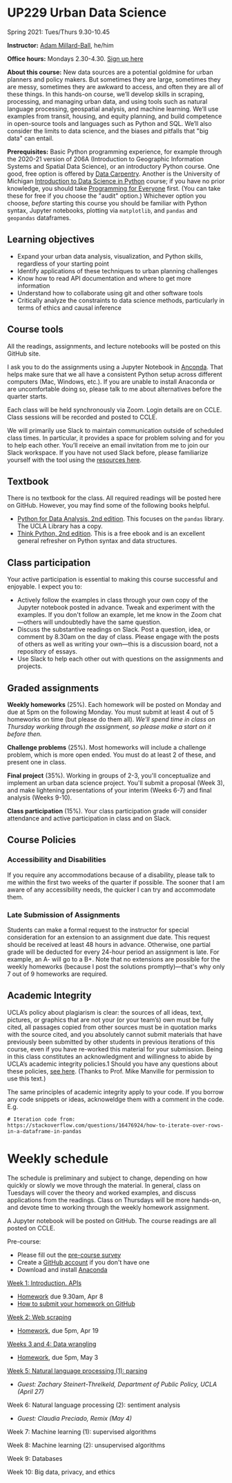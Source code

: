 # UP229 Urban Data Science
Spring 2021: Tues/Thurs 9.30-10.45

**Instructor:** [Adam Millard-Ball](https://luskin.ucla.edu/person/adam-millard-ball), he/him

**Office hours:** Mondays 2.30-4.30. [Sign up here](https://goo.gl/X7vFOD)

**About this course:** New data sources are a potential goldmine for urban planners and policy makers. But sometimes they are large, sometimes they are messy, sometimes they are awkward to access, and often they are all of these things. In this hands-on course, we’ll develop skills in scraping, processing, and managing urban data, and using tools such as natural language processing, geospatial analysis, and machine learning. We’ll use examples from transit, housing, and equity planning, and build competence in open-source tools and languages such as Python and SQL. We’ll also consider the limits to data science, and the biases and pitfalls that "big data" can entail.

**Prerequisites:** Basic Python programming experience, for example through the 2020-21 version of 206A (Introduction to Geographic Information Systems and Spatial Data Science), or an introductory Python course. One good, free option is offered by [Data Carpentry](https://datacarpentry.org/python-socialsci/index.html). Another is the University of Michigan [Introduction to Data Science in Python](https://www.coursera.org/learn/python-data-analysis) course; if you have no prior knowledge, you should take [Programming for Everyone](https://www.coursera.org/learn/python) first. (You can take these for free if you choose the "audit" option.) Whichever option you choose, *before* starting this course you should be familiar with Python syntax, Jupyter notebooks, plotting via `matplotlib`, and `pandas` and `geopandas` dataframes.

## Learning objectives
* Expand your urban data analysis, visualization, and Python skills, regardless of your starting point
* Identify applications of these techniques to urban planning challenges
* Know how to read API documentation and where to get more information
* Understand how to collaborate using git and other software tools
* Critically analyze the constraints to data science methods, particularly in terms of ethics and causal inference

## Course tools
All the readings, assignments, and lecture notebooks will be posted on this GitHub site.

I ask you to do the assignments using a Jupyter Notebook in [Anconda](https://www.anaconda.com/products/individual). That helps make sure that we all have a consistent Python setup across different computers (Mac, Windows, etc.). If you are unable to install Anaconda or are uncomfortable doing so, please talk to me about alternatives before the quarter starts.

Each class will be held synchronously via Zoom. Login details are on CCLE. Class sessions will be recorded and posted to CCLE.

We will primarily use Slack to maintain communication outside of scheduled class times. In particular, it provides a space for problem solving and for you to help each other. You’ll receive an email invitation from me to join our Slack workspace. If you have not used Slack before, please familiarize yourself with the tool using the [resources here](https://www.it.ucla.edu/support-training/tutorials/how-use-slack).

## Textbook
There is no textbook for the class. All required readings will be posted here on GitHub. However, you may find some of the following books helpful.
* [Python for Data Analysis, 2nd edition](https://bookshop.org/books/python-for-data-analysis-data-wrangling-with-pandas-numpy-and-ipython-9781491957660/9781491957660). This focuses on the `pandas` library. The UCLA Library has a copy.
* [Think Python, 2nd edition](https://greenteapress.com/wp/think-python-2e/). This is a free ebook and is an excellent general refresher on Python syntax and data structures.

## Class participation
Your active participation is essential to making this course successful and enjoyable. I expect you to:

* Actively follow the examples in class through your own copy of the Jupyter notebook posted in advance. Tweak and experiment with the examples. If you don't follow an example, let me know in the Zoom chat—others will undoubtedly have the same question.
* Discuss the substantive readings on Slack. Post a question, idea, or comment by 8.30am on the day of class.  Please engage with the posts of others as well as writing your own—this is a discussion board, not a repository of essays.  
* Use Slack to help each other out with questions on the assignments and projects.

## Graded assignments
**Weekly homeworks** (25%). Each homework will be posted on Monday and due at 5pm on the following Monday. You must submit at least 4 out of 5 homeworks on time (but please do them all). *We'll spend time in class on Thursday working through the assignment, so please make a start on it before then.*

**Challenge problems** (25%). Most homeworks will include a challenge problem, which is more open ended. You must do at least 2 of these, and present one in class.

**Final project** (35%). Working in groups of 2-3, you'll conceptualize and implement an urban data science project. You'll submit a proposal (Week 3), and make lightening presentations of your interim (Weeks 6-7) and final analysis (Weeks 9-10).

**Class participation** (15%). Your class participation grade will consider attendance and active participation in class and on Slack.

## Course Policies

### Accessibility and Disabilities
If you require any accommodations because of a disability, please talk to me within the first two weeks of the quarter if possible. The sooner that I am aware of any accessibility needs, the quicker I can try and accommodate them.

### Late Submission of Assignments
Students can make a formal request to the instructor for special consideration
for an extension to an assignment due date. This request should be received at least 48 hours in advance. Otherwise, one partial grade will be deducted for every 24-hour period an assignment is late. For example, an A- will go to a B+. Note that no extensions are possible for the weekly homeworks (because I post the solutions promptly)—that's why only 7 out of 9 homeworks are required.

## Academic Integrity
UCLA’s policy about plagiarism is clear: the sources of all ideas, text, pictures, or graphics that are not your (or your team’s) own must be fully cited, all passages copied from other sources must be in quotation marks with the source cited, and you absolutely cannot submit materials that have previously been submitted by other students in previous iterations of this course, even if you have re-worked this material for your submission. Being in this class constitutes an acknowledgment and willingness to abide by UCLA’s academic integrity policies.1 Should you have any questions about these policies, [see here](http://www.studentgroups.ucla.edu/dos/students/integrity/). (Thanks to Prof. Mike Manville for permission to use this text.)

The same principles of academic integrity apply to your code. If you borrow any code snippets or ideas, acknoweldge them with a comment in the code. E.g.

```
# Iteration code from: https://stackoverflow.com/questions/16476924/how-to-iterate-over-rows-in-a-dataframe-in-pandas
``` 

# Weekly schedule
The schedule is preliminary and subject to change, depending on how quickly or slowly we move through the material. In general, class on Tuesdays will cover the theory and worked examples, and discuss applications from the readings. Class on Thursdays will be more hands-on, and devote time to working through the weekly homework assignment.

A Jupyter notebook will be posted on GitHub. The course readings are all posted on CCLE.

Pre-course:

* Please fill out the [pre-course survey](https://forms.gle/w28sJpUZZ3CubCZG8)
* Create a [GitHub account](https://github.com/) if you don't have one
* Download and install [Anaconda](https://www.anaconda.com/products/individual)

[Week 1: Introduction. APIs](https://github.com/UCLALuskinDataScience/UrbanDataScience/tree/main/week1)
* [Homework](https://classroom.github.com/a/QnMFJCbo) due 9.30am, Apr 8
* [How to submit your homework on GitHub](https://github.com/UCLALuskinDataScience/UrbanDataScience/blob/main/Assignment_submission.pdf)

[Week 2: Web scraping](https://github.com/UCLALuskinDataScience/UrbanDataScience/tree/main/week2)
* [Homework](https://classroom.github.com/a/X2EWdWqj), due 5pm, Apr 19

[Weeks 3 and 4: Data wrangling](https://github.com/UCLALuskinDataScience/UrbanDataScience/tree/main/week3)
* [Homework](https://classroom.github.com/a/G2rJhEwp), due 5pm, May 3

[Week 5: Natural language processing (1): parsing](https://github.com/UCLALuskinDataScience/UrbanDataScience/tree/main/weeks5-6)
* *Guest: Zachary Steinert-Threlkeld, Department of Public Policy, UCLA (April 27)*

Week 6: Natural language processing (2): sentiment analysis
* *Guest: Claudia Preciado, Remix (May 4)*

Week 7: Machine learning (1): supervised algorithms

Week 8: Machine learning (2): unsupervised algorithms

Week 9: Databases

Week 10: Big data, privacy, and ethics
